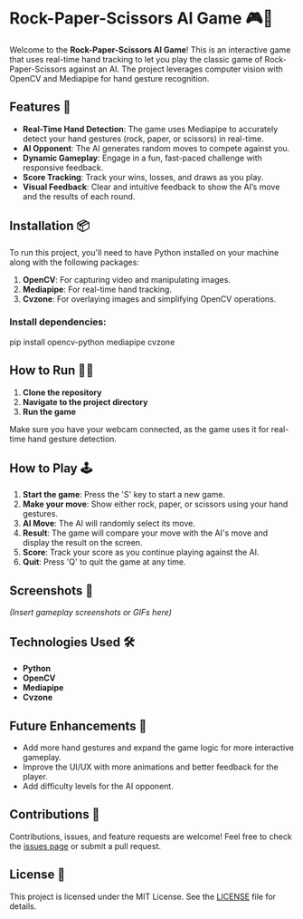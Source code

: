 # Rock-Paper-Scissors AI Game 🎮🤖

Welcome to the **Rock-Paper-Scissors AI Game**! This is an interactive game that uses real-time hand tracking to let you play the classic game of Rock-Paper-Scissors against an AI. The project leverages computer vision with OpenCV and Mediapipe for hand gesture recognition.

## Features 🌟

- **Real-Time Hand Detection**: The game uses Mediapipe to accurately detect your hand gestures (rock, paper, or scissors) in real-time.
- **AI Opponent**: The AI generates random moves to compete against you.
- **Dynamic Gameplay**: Engage in a fun, fast-paced challenge with responsive feedback.
- **Score Tracking**: Track your wins, losses, and draws as you play.
- **Visual Feedback**: Clear and intuitive feedback to show the AI’s move and the results of each round.

## Installation 📦

To run this project, you'll need to have Python installed on your machine along with the following packages:

1. **OpenCV**: For capturing video and manipulating images.
2. **Mediapipe**: For real-time hand tracking.
3. **Cvzone**: For overlaying images and simplifying OpenCV operations.

### Install dependencies:

pip install opencv-python mediapipe cvzone

## How to Run 🏃‍♂️

1. **Clone the repository**
2. **Navigate to the project directory**
3. **Run the game**


Make sure you have your webcam connected, as the game uses it for real-time hand gesture detection.

## How to Play 🕹️

1. **Start the game**: Press the 'S' key to start a new game.
2. **Make your move**: Show either rock, paper, or scissors using your hand gestures.
3. **AI Move**: The AI will randomly select its move.
4. **Result**: The game will compare your move with the AI's move and display the result on the screen.
5. **Score**: Track your score as you continue playing against the AI.
6. **Quit**: Press 'Q' to quit the game at any time.

## Screenshots 📸

*(Insert gameplay screenshots or GIFs here)*

## Technologies Used 🛠️

- **Python**
- **OpenCV**
- **Mediapipe**
- **Cvzone**

## Future Enhancements 🚀

- Add more hand gestures and expand the game logic for more interactive gameplay.
- Improve the UI/UX with more animations and better feedback for the player.
- Add difficulty levels for the AI opponent.

## Contributions 🤝

Contributions, issues, and feature requests are welcome! Feel free to check the [issues page](https://github.com/yourusername/Rock-Paper-Scissors-Game/issues) or submit a pull request.

## License 📜

This project is licensed under the MIT License. See the [LICENSE](https://github.com/yourusername/Rock-Paper-Scissors-Game/blob/master/LICENSE) file for details.

